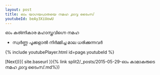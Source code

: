 ```yaml
---
layout: post
title: ഓം യാഗയപാതയെ നമഹ ൧൦൮ ടൈംസ്
youtubeId: beAy3XiUowU
---
```

 
 
 ഓം കര്ണികാര മഹാസ്ത്രവിഗ്നെ നമഹ 
 
 -  സ്വർണ്ണ പൂക്കളാൽ നിർമ്മിച്ച മാല ധരിക്കുന്നവർ 
 
  
 
  
 
 
 
 
 
 


{% include youtubePlayer.html id=page.youtubeId %}
 
[Next]({{ site.baseurl }}{% link  split2/_posts/2015-05-29-ഓം കാമാകരുടെ നമഹ ൧൦൮ ടൈംസ്.md%})
 
